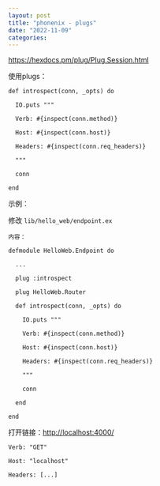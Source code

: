 ```yaml
---
layout: post
title: "phonenix - plugs"
date: "2022-11-09"
categories: 
---
```

<p><a href="https://hexdocs.pm/plug/Plug.Session.html">https://hexdocs.pm/plug/Plug.Session.html</a></p>

<p>使用plugs：</p>

<pre><code>def introspect(conn, _opts) do<br />
&nbsp; IO.puts &quot;&quot;&quot;<br />
&nbsp; Verb: #{inspect(conn.method)}<br />
&nbsp; Host: #{inspect(conn.host)}<br />
&nbsp; Headers: #{inspect(conn.req_headers)}<br />
&nbsp; &quot;&quot;&quot;

&nbsp; conn<br />
end</code></pre>

<p>示例：</p>

<p>修改 <code class="inline">lib/hello_web/endpoint.ex</code></p>

<p><code>内容：</code></p>

<pre><code>defmodule HelloWeb.Endpoint do<br />
&nbsp; ...

&nbsp; plug :introspect<br />
&nbsp; plug HelloWeb.Router

&nbsp; def introspect(conn, _opts) do<br />
&nbsp;&nbsp;&nbsp; IO.puts &quot;&quot;&quot;<br />
&nbsp;&nbsp;&nbsp; Verb: #{inspect(conn.method)}<br />
&nbsp;&nbsp;&nbsp; Host: #{inspect(conn.host)}<br />
&nbsp;&nbsp;&nbsp; Headers: #{inspect(conn.req_headers)}<br />
&nbsp;&nbsp;&nbsp; &quot;&quot;&quot;

&nbsp;&nbsp;&nbsp; conn<br />
&nbsp; end<br />
end</code></pre>

<p>打开链接：<a href="http://localhost:4000/">http://localhost:4000/</a></p>

<pre><code>Verb: &quot;GET&quot;<br />
Host: &quot;localhost&quot;<br />
Headers: [...]</code></pre>

<p>&nbsp;</p>

